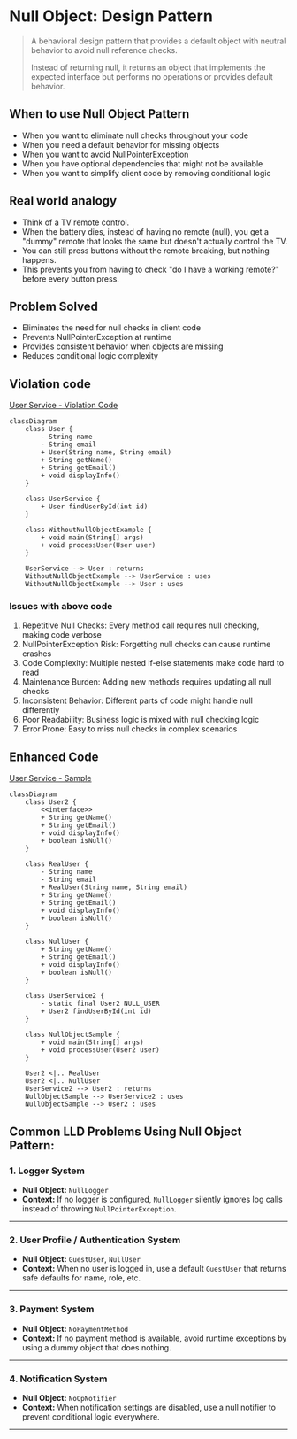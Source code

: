 # Null Object: Design Pattern

> A behavioral design pattern that provides a default object with neutral behavior to avoid null reference checks. 
> 
> Instead of returning null, it returns an object that implements the expected interface but performs no operations or provides default behavior.


## When to use Null Object Pattern

- When you want to eliminate null checks throughout your code 
- When you need a default behavior for missing objects 
- When you want to avoid NullPointerException 
- When you have optional dependencies that might not be available 
- When you want to simplify client code by removing conditional logic

## Real world analogy

- Think of a TV remote control. 
- When the battery dies, instead of having no remote (null), you get a "dummy" remote that looks the same but doesn't actually control the TV. 
- You can still press buttons without the remote breaking, but nothing happens. 
- This prevents you from having to check "do I have a working remote?" before every button press.

## Problem Solved
- Eliminates the need for null checks in client code 
- Prevents NullPointerException at runtime 
- Provides consistent behavior when objects are missing 
- Reduces conditional logic complexity


## Violation code

[User Service - Violation Code](../../code/designPatterns/factory/FactoryViolation.java)

```mermaid
classDiagram
    class User {
        - String name
        - String email
        + User(String name, String email)
        + String getName()
        + String getEmail()
        + void displayInfo()
    }

    class UserService {
        + User findUserById(int id)
    }

    class WithoutNullObjectExample {
        + void main(String[] args)
        + void processUser(User user)
    }

    UserService --> User : returns
    WithoutNullObjectExample --> UserService : uses
    WithoutNullObjectExample --> User : uses

```

### Issues with above code


1. Repetitive Null Checks: Every method call requires null checking, making code verbose
2. NullPointerException Risk: Forgetting null checks can cause runtime crashes
3. Code Complexity: Multiple nested if-else statements make code hard to read
4. Maintenance Burden: Adding new methods requires updating all null checks
5. Inconsistent Behavior: Different parts of code might handle null differently
6. Poor Readability: Business logic is mixed with null checking logic
7. Error Prone: Easy to miss null checks in complex scenarios

## Enhanced Code

[User Service - Sample](../../code/designPatterns/nullObject/NullObjectSample.java)

```mermaid
classDiagram
    class User2 {
        <<interface>>
        + String getName()
        + String getEmail()
        + void displayInfo()
        + boolean isNull()
    }

    class RealUser {
        - String name
        - String email
        + RealUser(String name, String email)
        + String getName()
        + String getEmail()
        + void displayInfo()
        + boolean isNull()
    }

    class NullUser {
        + String getName()
        + String getEmail()
        + void displayInfo()
        + boolean isNull()
    }

    class UserService2 {
        - static final User2 NULL_USER
        + User2 findUserById(int id)
    }

    class NullObjectSample {
        + void main(String[] args)
        + void processUser(User2 user)
    }

    User2 <|.. RealUser
    User2 <|.. NullUser
    UserService2 --> User2 : returns
    NullObjectSample --> UserService2 : uses
    NullObjectSample --> User2 : uses

```
## Common LLD Problems Using Null Object Pattern:

### 1. Logger System
- **Null Object:** `NullLogger`
- **Context:** If no logger is configured, `NullLogger` silently ignores log calls instead of throwing `NullPointerException`.

---

### 2. User Profile / Authentication System
- **Null Object:** `GuestUser`, `NullUser`
- **Context:** When no user is logged in, use a default `GuestUser` that returns safe defaults for name, role, etc.

---

### 3. Payment System
- **Null Object:** `NoPaymentMethod`
- **Context:** If no payment method is available, avoid runtime exceptions by using a dummy object that does nothing.

---

### 4. Notification System
- **Null Object:** `NoOpNotifier`
- **Context:** When notification settings are disabled, use a null notifier to prevent conditional logic everywhere.

---

